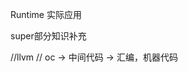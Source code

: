 
Runtime 实际应用

super部分知识补充

//llvm
// oc -> 中间代码 -> 汇编，机器代码









































